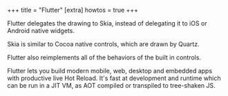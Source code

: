 +++
title = "Flutter"
[extra]
howtos = true
+++


Flutter delegates the drawing to Skia, instead of delegating it to iOS or Android native widgets.

Skia is similar to Cocoa native controls, which are drawn by Quartz.

Flutter also reimplements all of the behaviors of the built in controls.

Flutter lets you build modern mobile, web, desktop and embedded apps with productive live Hot Reload. It's fast at development and runtime which can be run in a JIT VM, as AOT compiled or transpiled to tree-shaken JS.